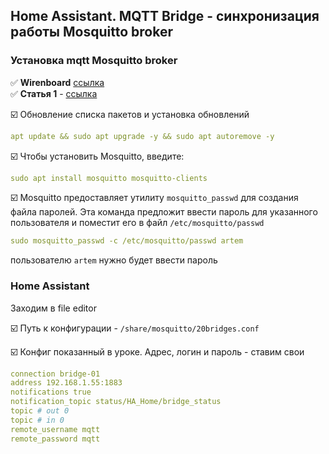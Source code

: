 ## Home Assistant. MQTT Bridge - синхронизация работы Mosquitto broker

###  Установка mqtt Mosquitto broker

:white_check_mark: **Wirenboard** [ссылка](https://wirenboard.com/wiki/index.php/MQTT#%D0%A0%D0%B0%D0%B1%D0%BE%D1%82%D0%B0_%D1%81_%D1%81%D0%BE%D0%BE%D0%B1%D1%89%D0%B5%D0%BD%D0%B8%D1%8F%D0%BC%D0%B8_MQTT_%D1%81_%D0%B2%D0%BD%D0%B5%D1%88%D0%BD%D0%B5%D0%B3%D0%BE_%D1%83%D1%81%D1%82%D1%80%D0%BE%D0%B9%D1%81%D1%82%D0%B2%D0%B0)  
:white_check_mark: **Статья 1** - [ссылка](https://www.8host.com/blog/ustanovka-brokera-soobshhenij-mosquitto-v-debian-10/?ysclid=lu8cn6mvyd128775825)  

:ballot_box_with_check: Обновление списка пакетов и установка обновлений
```yaml
apt update && sudo apt upgrade -y && sudo apt autoremove -y
```
:ballot_box_with_check: Чтобы установить Mosquitto, введите:
```yaml
sudo apt install mosquitto mosquitto-clients
```
:ballot_box_with_check: Mosquitto предоставляет утилиту `mosquitto_passwd` для создания файла паролей. Эта команда предложит ввести пароль для указанного пользователя и поместит его в файл `/etc/mosquitto/passwd`
```yaml
sudo mosquitto_passwd -c /etc/mosquitto/passwd artem
```
пользователю `artem` нужно будет ввести пароль

### Home Assistant
Заходим в file editor

:ballot_box_with_check: Путь к конфигурации - `/share/mosquitto/20bridges.conf`     

:ballot_box_with_check: Конфиг показанный в уроке. Адрес, логин и пароль - ставим свои    


```yaml
connection bridge-01
address 192.168.1.55:1883
notifications true
notification_topic status/HA_Home/bridge_status
topic # out 0
topic # in 0
remote_username mqtt
remote_password mqtt
```

